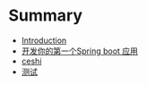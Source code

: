 # Summary

* [Introduction](README.md)
* [开发你的第一个Spring boot 应用](kai-fa-ni-de-di-yi-ge-spring-boot-ying-yong.md)
* [ceshi](ceshi.md)
* [测试](测试.md)
